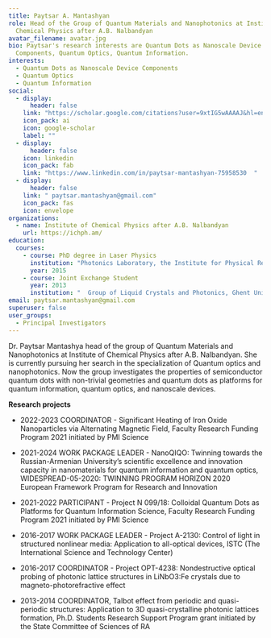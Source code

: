 ```yaml
---
title: Paytsar A. Mantashyan
role: Head of the Group of Quantum Materials and Nanophotonics at Institute of
  Chemical Physics after A.B. Nalbandyan
avatar_filename: avatar.jpg
bio: Paytsar's research interests are Quantum Dots as Nanoscale Device
  Components, Quantum Optics, Quantum Information.
interests:
  - Quantum Dots as Nanoscale Device Components
  - Quantum Optics
  - Quantum Information
social:
  - display:
      header: false
    link: "https://scholar.google.com/citations?user=9xtIG5wAAAAJ&hl=en "
    icon_pack: ai
    icon: google-scholar
    label: ""
  - display:
      header: false
    icon: linkedin
    icon_pack: fab
    link: "https://www.linkedin.com/in/paytsar-mantashyan-75958530  "
  - display:
      header: false
    link: " paytsar.mantashyan@gmail.com"
    icon_pack: fas
    icon: envelope
organizations:
  - name: Institute of Chemical Physics after A.B. Nalbandyan
    url: https://ichph.am/
education:
  courses:
    - course: PhD degree in Laser Physics
      institution: "Photonics Laboratory, the Institute for Physical Research of NAS RA "
      year: 2015
    - course: Joint Exchange Student
      year: 2013
      institution: "  Group of Liquid Crystals and Photonics, Ghent University"
email: paytsar.mantashyan@gmail.com
superuser: false
user_groups:
  - Principal Investigators
---
```

Dr. Paytsar Mantashya head of the group of Quantum Materials and Nanophotonics at Institute of Chemical Physics after A.B. Nalbandyan. She is currently pursuing her search in the specialization of Quantum optics and nanophotonics. Now the group investigates the properties of semiconductor quantum dots with non-trivial geometries and quantum dots as platforms for quantum information, quantum optics, and nanoscale devices.

**Research projects**
- 2022-2023 COORDINATOR - Significant Heating of Iron Oxide Nanoparticles via Alternating Magnetic Field, Faculty Research Funding Program 2021 initiated by PMI Science 

- 2021-2024 WORK PACKAGE LEADER - NanoQIQO: Twinning towards the Russian-Armenian University’s scientific excellence and innovation capacity in nanomaterials for quantum information and quantum optics, WIDESPREAD-05-2020: TWINNING PROGRAM HORIZON 2020 European Framework Program for Research and Innovation 
- 2021-2022 PARTICIPANT - Project N 099/18: Colloidal Quantum Dots as Platforms for Quantum Information Science, Faculty Research Funding Program 2021 initiated by PMI Science 
- 2016-2017 WORK PACKAGE LEADER - Project A-2130: Control of light in structured nonlinear media: Application to all-optical devices, ISTC (The International Science and Technology Center)
- 2016-2017 COORDINATOR - Project OPT-4238: Nondestructive optical probing of photonic lattice structures in LiNbO3:Fe crystals due to magneto-photorefractive effect 

- 2013-2014 COORDINATOR, Talbot effect from periodic and quasi-periodic structures: Application to 3D quasi-crystalline photonic lattices formation, Ph.D. Students Research Support Program grant initiated by the State Committee of Sciences of RA

